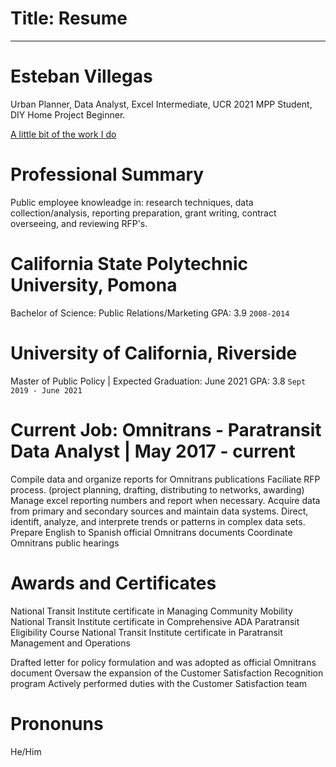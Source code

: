 # Title: Resume

---

# Esteban Villegas
Urban Planner, Data Analyst, Excel Intermediate, UCR 2021 MPP Student, DIY Home Project Beginner.

<div id="emailaddress">
<a href="esteban.villegas90@yahoo.com"></a>
  <a href="https:https://www.gosbcta.com/project/west-valley-connector-brt/">A little bit of the work I do</a>
  </div>


# Professional Summary
Public employee knowleadge in: research techniques, data collection/analysis, reporting preparation, grant writing, contract overseeing, and reviewing RFP's.


# California State Polytechnic University, Pomona
Bachelor of Science: Public Relations/Marketing 
GPA: 3.9
`2008-2014`


# University of California, Riverside
Master of Public Policy | Expected Graduation: June 2021
GPA: 3.8
`Sept 2019 - June 2021`

# Current Job: Omnitrans - Paratransit Data Analyst | May 2017 - current
Compile data and organize reports for Omnitrans publications
Faciliate RFP process. (project planning, drafting, distributing to networks, awarding)
Manage excel reporting numbers and report when necessary.
Acquire data from primary and secondary sources and maintain data systems.
Direct, identift, analyze, and interprete trends or patterns in complex data sets.
Prepare English to Spanish official Omnitrans documents
Coordinate Omnitrans public hearings 

# Awards and Certificates
National Transit Institute certificate in Managing Community Mobility
National Transit Institute certificate in Comprehensive ADA Paratransit Eligibility Course
National Transit Institute certificate in Paratransit Management and Operations

Drafted letter for policy formulation and was adopted as official Omnitrans document
Oversaw the expansion of the Customer Satisfaction Recognition program 
Actively performed duties with the Customer Satisfaction team


# Prononuns 
He/Him

